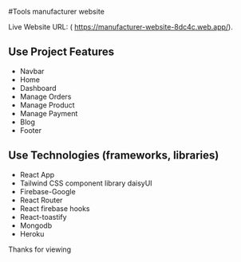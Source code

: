 #Tools manufacturer website

Live Website URL:  ( https://manufacturer-website-8dc4c.web.app/).

## Use Project Features 
* Navbar
* Home 
* Dashboard
* Manage Orders
* Manage Product
* Manage Payment
* Blog
* Footer

## Use Technologies (frameworks, libraries)
* React App
* Tailwind CSS component library daisyUI
* Firebase-Google
* React Router
* React firebase hooks
* React-toastify
* Mongodb
* Heroku


Thanks for viewing